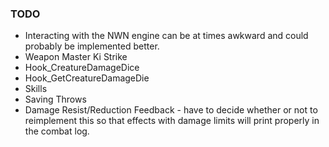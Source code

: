 ### TODO
* Interacting with the NWN engine can be at times awkward and 
  could probably be implemented better.
* Weapon Master Ki Strike
* Hook_CreatureDamageDice
* Hook_GetCreatureDamageDie
* Skills
* Saving Throws
* Damage Resist/Reduction Feedback - have to decide whether
  or not to reimplement this so that effects with damage limits
  will print properly in the combat log.

